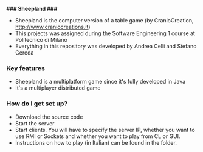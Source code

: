 **### Sheepland ###**

* Sheepland is the computer version of a table game (by CranioCreation, http://www.craniocreations.it)
* This projects was assigned during the Software Engineering 1 course at Politecnico di Milano
* Everything in this repository was developed by Andrea Celli and Stefano Cereda


### Key features ###

* Sheepland is a multiplatform game since it's fully developed in Java
* It's a multiplayer distributed game

### How do I get set up? ###

* Download the source code
* Start the server
* Start clients. You will have to specify the server IP, whether you want to use RMI or Sockets and whether you want to play from CL or GUI.
* Instructions on how to play (in Italian) can be found in the folder.